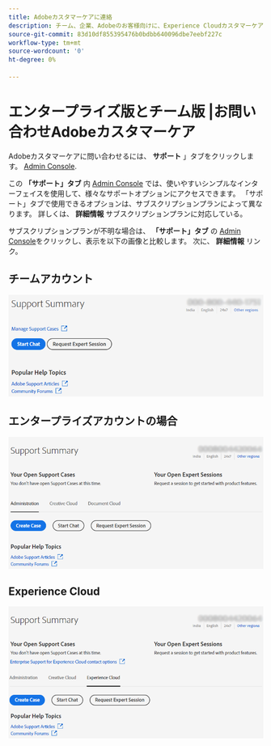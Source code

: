 ```yaml
---
title: Adobeカスタマーケアに連絡
description: チーム、企業、Adobeのお客様向けに、Experience Cloudカスタマーケアに連絡する方法について説明します。
source-git-commit: 83d10df855395476b0bdbb640096dbe7eebf227c
workflow-type: tm+mt
source-wordcount: '0'
ht-degree: 0%

---
```



# エンタープライズ版とチーム版 |お問い合わせAdobeカスタマーケア

Adobeカスタマーケアに問い合わせるには、 **サポート** 」タブをクリックします。 [Admin Console](https://adminconsole.adobe.com/).

この **「サポート」タブ** 内 [Admin Console](https://adminconsole.adobe.com/) では、使いやすいシンプルなインターフェイスを使用して、様々なサポートオプションにアクセスできます。 「サポート」タブで使用できるオプションは、サブスクリプションプランによって異なります。 詳しくは、 **詳細情報** サブスクリプションプランに対応している。

サブスクリプションプランが不明な場合は、 **「サポート」タブ** の [Admin Console](https://adminconsole.adobe.com/)をクリックし、表示を以下の画像と比較します。 次に、 **詳細情報** リンク。

## チームアカウント

![チーム画像](assets/team.png)

<!--
[Learn more](https://helpx.adobe.com/enterprise/using/support-for-teams.html)
-->

## エンタープライズアカウントの場合

![チーム画像](assets/enterprise.png)

<!--
[Learn more](https://helpx.adobe.com/enterprise/using/support-for-enterprise.html)
-->

## Experience Cloud

![チーム画像](assets/ec.png)

<!--
[Learn more](https://www.adobe.com/go/ac_ec_not_supported_en)
-->
